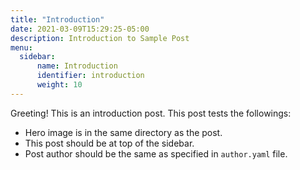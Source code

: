 ```yaml
---
title: "Introduction"
date: 2021-03-09T15:29:25-05:00
description: Introduction to Sample Post
menu:
  sidebar:
      name: Introduction
      identifier: introduction
      weight: 10
---
```


Greeting! This is an introduction post. This post tests the followings:

- Hero image is in the same directory as the post.
- This post should be at top of the sidebar.
- Post author should be the same as specified in `author.yaml` file.
